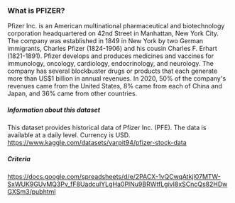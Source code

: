 ### What is PFIZER?
Pfizer Inc. is an American multinational pharmaceutical and biotechnology corporation headquartered on 42nd Street in Manhattan, New York City. The company was established in 1849 in New York by two German immigrants, Charles Pfizer (1824-1906) and his cousin Charles F. Erhart (1821-1891). Pfizer develops and produces medicines and vaccines for immunology, oncology, cardiology, endocrinology, and neurology. The company has several blockbuster drugs or products that each generate more than US$1 billion in annual revenues. In 2020, 50% of the company's revenues came from the United States, 8% came from each of China and Japan, and 36% came from other countries.

##### Information about this dataset
This dataset provides historical data of Pfizer Inc. (PFE). The data is available at a daily level. Currency is USD.
https://www.kaggle.com/datasets/varpit94/pfizer-stock-data

##### Criteria
https://docs.google.com/spreadsheets/d/e/2PACX-1vQCwqAtkjl07MTW-SxWUK9GUvMQ3Pv_fF8UadcuIYLgHa0PlNu9BRWtfLgivI8xSCncQs82HDwGXSm3/pubhtml
